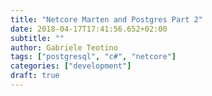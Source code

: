```yaml
---
title: "Netcore Marten and Postgres Part 2"
date: 2018-04-17T17:41:56.652+02:00
subtitle: ""
author: Gabriele Teotino
tags: ["postgresql", "c#", "netcore"]
categories: ["development"]
draft: true
---
```


